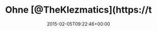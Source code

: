 ---
retweeted: false
source: <a href="http://twitter.com" rel="nofollow">Twitter Web Client</a>
entities:
  hashtags: []
  symbols: []
  user_mentions:
  - name: 'The Klezmatics '
    screen_name: TheKlezmatics
    indices:
    - '5'
    - '19'
    id_str: '2379384781'
    id: '2379384781'
  urls: []
display_text_range:
- '0'
- '59'
favorite_count: '0'
id_str: '563266473062584320'
truncated: false
retweet_count: '0'
id: '563266473062584320'
created_at: Thu Feb 05 09:22:46 +0000 2015
favorited: false
full_text: Ohne [@TheKlezmatics](https://twitter.com/TheKlezmatics) auf den Ohren
  ist ein Build kein Build.
lang: de
tags:
- pesos:twitter
date: '2015-02-05T09:22:46+00:00'
src: https://twitter.com/bascht/status/563266473062584320
original_url: https://twitter.com/bascht/status/563266473062584320
type: twitter_tweet
text: Ohne [@TheKlezmatics](https://twitter.com/TheKlezmatics) auf den Ohren ist ein
  Build kein Build.
title: Ohne [@TheKlezmatics](https://t

---